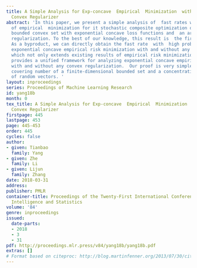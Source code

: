 ```yaml
---
title: A Simple Analysis for Exp-concave  Empirical  Minimization  with Arbitrary
  Convex Regularizer
abstract: 'In this paper, we present a simple analysis of  fast rates with high probability
  of empirical  minimization for it stochastic composite optimization over a finite-dimensional
  bounded convex set with exponential concave loss functions and  an arbitrary convex
  regularization. To the best of our knowledge, this result is  the first of its kind.
  As a byproduct, we can directly obtain the fast rate  with  high probability for
  exponential concave empirical risk minimization with and without any convex regularization,
  which not only extends existing results of empirical risk minimization but also
  provides a unified framework for analyzing exponential concave empirical  risk minimization
  with and without any convex regularization.  Our proof is very simple only exploiting  the
  covering number of a finite-dimensional bounded set and a concentration inequality
  of random vectors. '
layout: inproceedings
series: Proceedings of Machine Learning Research
id: yang18b
month: 0
tex_title: A Simple Analysis for Exp-concave  Empirical  Minimization  with Arbitrary
  Convex Regularizer
firstpage: 445
lastpage: 453
page: 445-453
order: 445
cycles: false
author:
- given: Tianbao
  family: Yang
- given: Zhe
  family: Li
- given: Lijun
  family: Zhang
date: 2018-03-31
address: 
publisher: PMLR
container-title: Proceedings of the Twenty-First International Conference on Artficial
  Intelligence and Statistics
volume: '84'
genre: inproceedings
issued:
  date-parts:
  - 2018
  - 3
  - 31
pdf: http://proceedings.mlr.press/v84/yang18b/yang18b.pdf
extras: []
# Format based on citeproc: http://blog.martinfenner.org/2013/07/30/citeproc-yaml-for-bibliographies/
---
```

